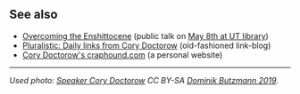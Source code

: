 ## See also

* [Overcoming the Enshittocene](https://kirjandusfestival.tartu.ee/en/performers/cory-doctorow-usa/) (public talk on [May 8th at UT library](https://kirjandusfestival.tartu.ee/en/program/grand-futurological-congress-cory-doctorow-canada-uk-usa/))
* [Pluralistic: Daily links from Cory Doctorow](https://pluralistic.net/) (old-fashioned link-blog)
* [Cory Doctorow's craphound.com](https://craphound.com/) (a personal website)

----

_Used photo: [Speaker Cory Doctorow](https://flickr.com/photos/36976328@N04/32858497617) CC BY-SA [Dominik Butzmann 2019](https://commons.wikimedia.org/wiki/File:Re_publica_faces_2019_(32858497617).jpg)._